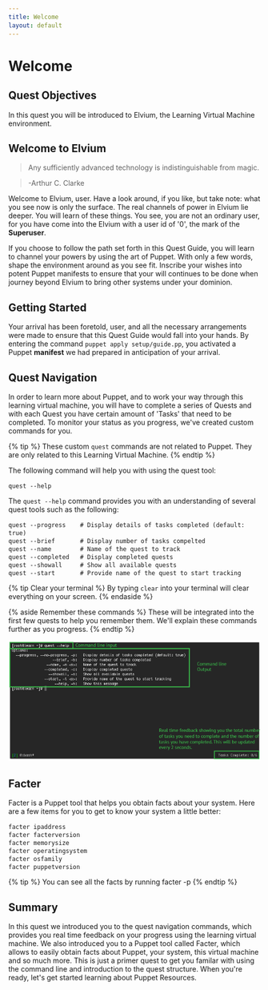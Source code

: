```yaml
---
title: Welcome
layout: default
---
```


# Welcome 

## Quest Objectives

In this quest you will be introduced to Elvium, the Learning Virtual Machine environment.

## Welcome to Elvium

> Any sufficiently advanced technology is indistinguishable from magic.

> -Arthur C. Clarke

Welcome to Elvium, user. Have a look around, if you like, but take note: what you see now is only the surface. The real channels of power in Elvium lie deeper. You will learn of these things. You see, you are not an ordinary user, for you have come into the Elvium with a user id of '0', the mark of the **Superuser**.

If you choose to follow the path set forth in this Quest Guide, you will learn to channel your powers by using the art of Puppet. With only a few words, shape the environment around as you see fit. Inscribe your wishes into potent Puppet manifests to ensure that your will continues to be done when journey beyond Elvium to bring other systems under your dominion.

<!-- I (Bruce) think we should get rid the Getting Started section -->

## Getting Started

Your arrival has been foretold, user, and all the necessary arrangements were made to ensure that this Quest Guide would fall into your hands. By entering the command `puppet apply setup/guide.pp`, you activated a Puppet **manifest** we had prepared in anticipation of your arrival.

## Quest Navigation

In order to learn more about Puppet, and to work your way through this learning virtual machine, you will have to complete a series of Quests and with each Quest you have certain amount of 'Tasks' that need to be completed. To monitor your status as you progress, we've created custom commands for you.

{% tip %}
These custom `quest` commands are not related to Puppet. They are only related to this Learning Virtual Machine.
{% endtip %}

The following command will help you with using the quest tool:

	quest --help

The `quest --help` command provides you with an understanding of several quest tools such as the following:

	quest --progress	# Display details of tasks completed (default: true)
	quest --brief		# Display number of tasks compelted
	quest --name		# Name of the quest to track
	quest --completed	# Display completed quests
	quest --showall		# Show all available quests
	quest --start		# Provide name of the quest to start tracking
	
{% tip Clear your terminal %}
By typing `clear` into your terminal will clear everything on your screen.
{% endaside %}

{% aside Remember these commands %}
These will be integrated into the first few quests to help you remember them. We'll explain these commands further as you progress.
{% endtip %}

![image](./Quest_Guide/assets/terminal.png)

## Facter

Facter is a Puppet tool that helps you obtain facts about your system. Here are a few items for you to get to know your system a little better:

	facter ipaddress
	facter facterversion
	facter memorysize
	facter operatingsystem
	facter osfamily
	facter puppetversion

{% tip %}
You can see all the facts by running facter -p
{% endtip %}

## Summary

In this quest we introduced you to the quest navigation commands, which provides you real time feedback on your progress using the learning virtual machine. We also introduced you to a Puppet tool called Facter, which allows to easily obtain facts about Puppet, your system, this virtual machine and so much more. This is just a primer quest to get you familar with using the command line and introduction to the quest structure. When you're ready, let's get started learning about Puppet Resources.
